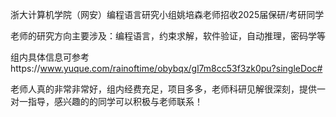 浙大计算机学院（网安）编程语言研究小组姚培森老师招收2025届保研/考研同学

老师的研究方向主要涉及：编程语言，约束求解，软件验证，自动推理，密码学等

组内具体信息可参考https://www.yuque.com/rainoftime/obybqx/gl7m8cc53f3zk0pu?singleDoc#

老师人真的非常非常好，组内经费充足，项目多多，老师科研见解很深刻，提供一对一指导，感兴趣的的同学可以积极与老师联系！